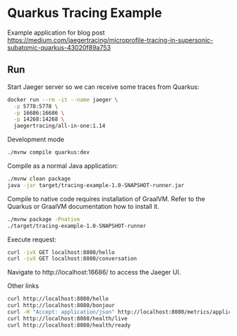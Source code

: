 # Quarkus Tracing Example

Example application for blog post https://medium.com/jaegertracing/microprofile-tracing-in-supersonic-subatomic-quarkus-43020f89a753

## Run
Start Jaeger server so we can receive some traces from Quarkus:
```bash
docker run --rm -it --name jaeger \
  -p 5778:5778 \
  -p 16686:16686 \
  -p 14268:14268 \
  jaegertracing/all-in-one:1.14
```

Development mode
```bash
./mvnw compile quarkus:dev
```

Compile as a normal Java application:
```bash
./mvnw clean package
java -jar target/tracing-example-1.0-SNAPSHOT-runner.jar
```

Compile to native code requires installation of GraalVM.
Refer to the Quarkus or GraalVM documentation how to install it.
```bash
./mvnw package -Pnative
./target/tracing-example-1.0-SNAPSHOT-runner
```

Execute request:
```bash
curl -ivX GET localhost:8080/hello
curl -ivX GET localhost:8080/conversation
```

Navigate to http://localhost:16686/ to access the Jaeger UI.

Other links
```bash
curl http://localhost:8080/hello
curl http://localhost:8080/bonjour
curl -H "Accept: application/json" http://localhost:8080/metrics/application
curl http://localhost:8080/health/live
curl http://localhost:8080/health/ready
```

